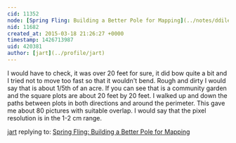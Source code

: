 ```yaml
---
cid: 11352
node: [Spring Fling: Building a Better Pole for Mapping](../notes/ddileona/03-17-2015/spring-fling-building-a-better-pole-for-mapping)
nid: 11682
created_at: 2015-03-18 21:26:27 +0000
timestamp: 1426713987
uid: 420381
author: [jart](../profile/jart)
---
```


I would have to check, it was over 20 feet for sure, it did bow quite a bit and I tried not to move too fast so that it wouldn't bend. Rough and dirty I would say that is about 1/5th of an acre. If you can see that is a community garden and the square plots are about 20 feet by 20 feet. I walked up and down the paths between plots in both directions and around the perimeter. This gave me about 80 pictures with suitable overlap. I would say that the pixel resolution is in the 1-2 cm range.

[jart](../profile/jart) replying to: [Spring Fling: Building a Better Pole for Mapping](../notes/ddileona/03-17-2015/spring-fling-building-a-better-pole-for-mapping)

